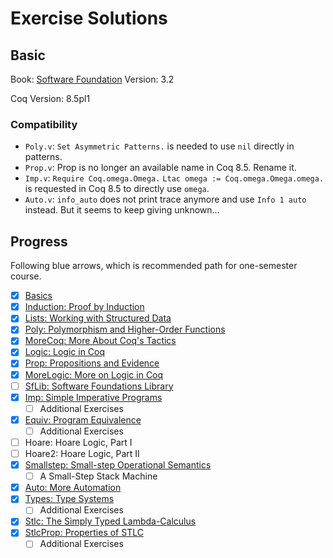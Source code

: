 # Exercise Solutions

## Basic

Book: [Software Foundation](https://www.cis.upenn.edu/~bcpierce/sf/current/)
Version: 3.2

Coq Version: 8.5pl1

### Compatibility

- `Poly.v`: `Set Asymmetric Patterns.` is needed to use `nil` directly in patterns.
- `Prop.v`: Prop is no longer an available name in Coq 8.5. Rename it.
- `Imp.v`:
`Require Coq.omega.Omega.`
`Ltac omega := Coq.omega.Omega.omega.`
is requested in Coq 8.5 to directly use `omega`.
- `Auto.v`: `info_auto` does not print trace anymore and use `Info 1 auto` instead. But it seems to keep giving unknown...

## Progress

Following blue arrows, which is recommended path for one-semester course.

- [x] [Basics](./exercises/Basics.v)
- [x] [Induction: Proof by Induction](./exercises/Induction.v)
- [x] [Lists: Working with Structured Data](./exercises/Lists.v)
- [x] [Poly: Polymorphism and Higher-Order Functions](./exercises/Poly.v)
- [x] [MoreCoq: More About Coq's Tactics](./exercises/MoreCoq.v)
- [x] [Logic: Logic in Coq](./exercises/Logic.v)
- [x] [Prop: Propositions and Evidence](./exercises/Prop1.v)
- [x] [MoreLogic: More on Logic in Coq](./exercises/MoreLogic.v)
- [ ] [SfLib: Software Foundations Library](./exercises/SfLib.v)
- [x] [Imp: Simple Imperative Programs](./exercises/Imp.v)
  - [ ] Additional Exercises
- [x] [Equiv: Program Equivalence](./exercises/Equiv.v)
  - [ ] Additional Exercises
- [ ] Hoare: Hoare Logic, Part I
- [ ] Hoare2: Hoare Logic, Part II
- [x] [Smallstep: Small-step Operational Semantics](./exercises/Smallstep.v)
  - [ ] A Small-Step Stack Machine
- [x] [Auto: More Automation](./exercises/Auto.v)
- [x] [Types: Type Systems](./exercises/Types.v)
  - [ ] Additional Exercises
- [x] [Stlc: The Simply Typed Lambda-Calculus](./exercises/Stlc.v)
- [x] [StlcProp: Properties of STLC](./exercises/StlcProp.v)
  - [ ] Additional Exercises
